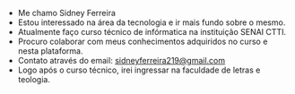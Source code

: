 - Me chamo Sidney Ferreira
- Estou interessado na área da tecnologia e ir mais fundo sobre o mesmo.
- Atualmente faço curso técnico de infórmatica na instituição SENAI CTTI.
- Procuro colaborar com meus conhecimentos adquiridos no curso e nesta plataforma.
- Contato através do email: sidneyferreira219@gmail.com
- Logo após o curso técnico, irei ingressar na faculdade de letras e teologia.
  

<!---
SidneyFerreira219/SidneyFerreira219 is a ✨ special ✨ repository because its `README.md` (this file) appears on your GitHub profile.
You can click the Preview link to take a look at your changes.
--->
